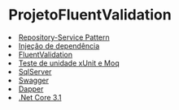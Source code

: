 # ProjetoFluentValidation
<u>
<li> Repository-Service Pattern<br /></li>
<li> Injeção de dependência<br /></li>
<li> FluentValidation<br /></li>
<li> Teste de unidade xUnit e Moq<br /></li>
<li> SqlServer<br /></li>
<li> Swagger<br /></li>
<li> Dapper<br /></li>
<li> .Net Core 3.1<br /></li>  
</u>
